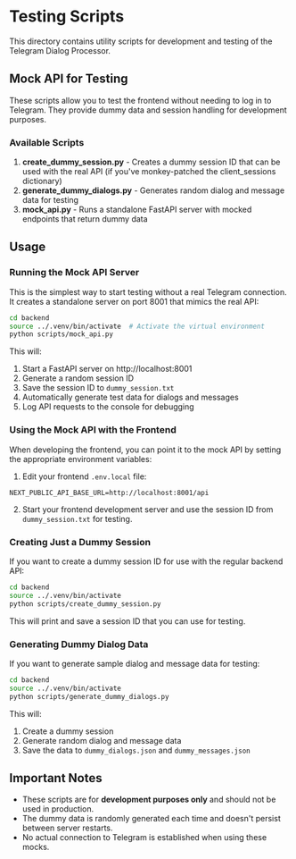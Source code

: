 # Testing Scripts

This directory contains utility scripts for development and testing of the Telegram Dialog Processor.

## Mock API for Testing

These scripts allow you to test the frontend without needing to log in to Telegram. They provide dummy data and session handling for development purposes.

### Available Scripts

1. **create_dummy_session.py** - Creates a dummy session ID that can be used with the real API (if you've monkey-patched the client_sessions dictionary)
2. **generate_dummy_dialogs.py** - Generates random dialog and message data for testing
3. **mock_api.py** - Runs a standalone FastAPI server with mocked endpoints that return dummy data

## Usage

### Running the Mock API Server

This is the simplest way to start testing without a real Telegram connection. It creates a standalone server on port 8001 that mimics the real API:

```bash
cd backend
source ../.venv/bin/activate  # Activate the virtual environment
python scripts/mock_api.py
```

This will:
1. Start a FastAPI server on http://localhost:8001
2. Generate a random session ID
3. Save the session ID to `dummy_session.txt`
4. Automatically generate test data for dialogs and messages
5. Log API requests to the console for debugging

### Using the Mock API with the Frontend

When developing the frontend, you can point it to the mock API by setting the appropriate environment variables:

1. Edit your frontend `.env.local` file:
```
NEXT_PUBLIC_API_BASE_URL=http://localhost:8001/api
```

2. Start your frontend development server and use the session ID from `dummy_session.txt` for testing.

### Creating Just a Dummy Session

If you want to create a dummy session ID for use with the regular backend API:

```bash
cd backend
source ../.venv/bin/activate
python scripts/create_dummy_session.py
```

This will print and save a session ID that you can use for testing.

### Generating Dummy Dialog Data

If you want to generate sample dialog and message data for testing:

```bash
cd backend
source ../.venv/bin/activate
python scripts/generate_dummy_dialogs.py
```

This will:
1. Create a dummy session
2. Generate random dialog and message data
3. Save the data to `dummy_dialogs.json` and `dummy_messages.json`

## Important Notes

- These scripts are for **development purposes only** and should not be used in production.
- The dummy data is randomly generated each time and doesn't persist between server restarts.
- No actual connection to Telegram is established when using these mocks. 